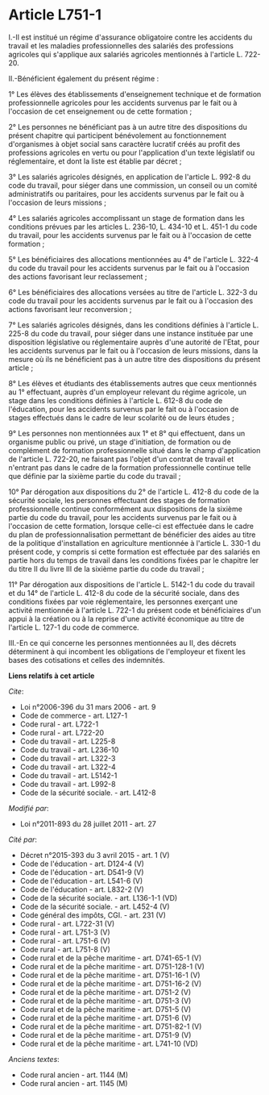 # Article L751-1

I.-Il est institué un régime d'assurance obligatoire contre les accidents du travail et les maladies professionnelles des
salariés des professions agricoles qui s'applique aux salariés agricoles mentionnés à l'article L. 722-20. 

II.-Bénéficient également du présent régime : 

1° Les élèves des établissements d'enseignement technique et de formation professionnelle agricoles pour les accidents
survenus par le fait ou à l'occasion de cet enseignement ou de cette formation ; 

2° Les personnes ne bénéficiant pas à un autre titre des dispositions du présent chapitre qui participent bénévolement au
fonctionnement d'organismes à objet social sans caractère lucratif créés au profit des professions agricoles en vertu ou pour
l'application d'un texte législatif ou réglementaire, et dont la liste est établie par décret ; 

3° Les salariés agricoles désignés, en application de l'article L. 992-8 du code du travail, pour siéger dans une commission,
un conseil ou un comité administratifs ou paritaires, pour les accidents survenus par le fait ou à l'occasion de leurs
missions ; 

4° Les salariés agricoles accomplissant un stage de formation dans les conditions prévues par les articles L. 236-10, L.
434-10 et L. 451-1 du code du travail, pour les accidents survenus par le fait ou à l'occasion de cette formation ; 

5° Les bénéficiaires des allocations mentionnées au 4° de l'article L. 322-4 du code du travail pour les accidents survenus
par le fait ou à l'occasion des actions favorisant leur reclassement ; 

6° Les bénéficiaires des allocations versées au titre de l'article L. 322-3 du code du travail pour les accidents survenus
par le fait ou à l'occasion des actions favorisant leur reconversion ; 

7° Les salariés agricoles désignés, dans les conditions définies à l'article L. 225-8 du code du travail, pour siéger dans
une instance instituée par une disposition législative ou réglementaire auprès d'une autorité de l'Etat, pour les accidents
survenus par le fait ou à l'occasion de leurs missions, dans la mesure où ils ne bénéficient pas à un autre titre des
dispositions du présent article ; 

8° Les élèves et étudiants des établissements autres que ceux mentionnés au 1° effectuant, auprès d'un employeur relevant du
régime agricole, un stage dans les conditions définies à l'article L. 612-8 du code de l'éducation, pour les accidents
survenus par le fait ou à l'occasion de stages effectués dans le cadre de leur scolarité ou de leurs études ; 

9° Les personnes non mentionnées aux 1° et 8° qui effectuent, dans un organisme public ou privé, un stage d'initiation, de
formation ou de complément de formation professionnelle situé dans le champ d'application de l'article L. 722-20, ne faisant
pas l'objet d'un contrat de travail et n'entrant pas dans le cadre de la formation professionnelle continue telle que définie
par la sixième partie du code du travail ; 

10° Par dérogation aux dispositions du 2° de l'article L. 412-8 du code de la sécurité sociale, les personnes effectuant des
stages de formation professionnelle continue conformément aux dispositions de la sixième partie du code du travail, pour les
accidents survenus par le fait ou à l'occasion de cette formation, lorsque celle-ci est effectuée dans le cadre du plan de
professionnalisation permettant de bénéficier des aides au titre de la politique d'installation en agriculture mentionnée à
l'article L. 330-1 du présent code, y compris si cette formation est effectuée par des salariés en partie hors du temps de
travail dans les conditions fixées par le chapitre Ier du titre II du livre III de la sixième partie du code du travail ; 

11° Par dérogation aux dispositions de l'article L. 5142-1 du code du travail et du 14° de l'article L. 412-8 du code de la
sécurité sociale, dans des conditions fixées par voie réglementaire, les personnes exerçant une activité mentionnée à
l'article L. 722-1 du présent code et bénéficiaires d'un appui à la création ou à la reprise d'une activité économique au
titre de l'article L. 127-1 du code de commerce. 

III.-En ce qui concerne les personnes mentionnées au II, des décrets déterminent à qui incombent les obligations de
l'employeur et fixent les bases des cotisations et celles des indemnités.

**Liens relatifs à cet article**

_Cite_:

  - Loi n°2006-396 du 31 mars 2006 - art. 9
  - Code de commerce - art. L127-1
  - Code rural - art. L722-1
  - Code rural - art. L722-20
  - Code du travail - art. L225-8
  - Code du travail - art. L236-10
  - Code du travail - art. L322-3
  - Code du travail - art. L322-4
  - Code du travail - art. L5142-1
  - Code du travail - art. L992-8
  - Code de la sécurité sociale. - art. L412-8

_Modifié par_:

  - Loi n°2011-893 du 28 juillet 2011 - art. 27

_Cité par_:

  - Décret n°2015-393 du 3 avril 2015 - art. 1 (V)
  - Code de l'éducation - art. D124-4 (V)
  - Code de l'éducation - art. D541-9 (V)
  - Code de l'éducation - art. L541-6 (V)
  - Code de l'éducation - art. L832-2 (V)
  - Code de la sécurité sociale. - art. L136-1-1 (VD)
  - Code de la sécurité sociale. - art. L452-4 (V)
  - Code général des impôts, CGI. - art. 231 (V)
  - Code rural - art. L722-31 (V)
  - Code rural - art. L751-3 (V)
  - Code rural - art. L751-6 (V)
  - Code rural - art. L751-8 (V)
  - Code rural et de la pêche maritime - art. D741-65-1 (V)
  - Code rural et de la pêche maritime - art. D751-128-1 (V)
  - Code rural et de la pêche maritime - art. D751-16-1 (V)
  - Code rural et de la pêche maritime - art. D751-16-2 (V)
  - Code rural et de la pêche maritime - art. D751-2 (V)
  - Code rural et de la pêche maritime - art. D751-3 (V)
  - Code rural et de la pêche maritime - art. D751-5 (V)
  - Code rural et de la pêche maritime - art. D751-6 (V)
  - Code rural et de la pêche maritime - art. D751-82-1 (V)
  - Code rural et de la pêche maritime - art. D751-9 (V)
  - Code rural et de la pêche maritime - art. L741-10 (VD)

_Anciens textes_:

  - Code rural ancien - art. 1144 (M)
  - Code rural ancien - art. 1145 (M)
